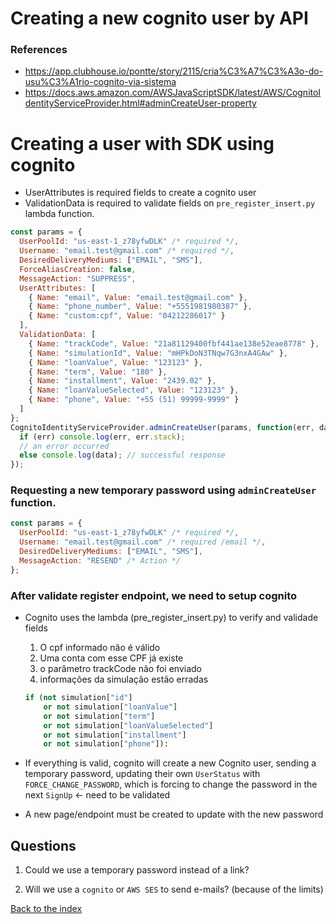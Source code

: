 # Creating a new cognito user by API

### References

- https://app.clubhouse.io/pontte/story/2115/cria%C3%A7%C3%A3o-do-usu%C3%A1rio-cognito-via-sistema
- https://docs.aws.amazon.com/AWSJavaScriptSDK/latest/AWS/CognitoIdentityServiceProvider.html#adminCreateUser-property

# Creating a user with SDK using cognito

- UserAttributes is required fields to create a cognito user
- ValidationData is required to validate fields on `pre_register_insert.py` lambda function.

```js
const params = {
  UserPoolId: "us-east-1_z78yfwDLK" /* required */,
  Username: "email.test@gmail.com" /* required */,
  DesiredDeliveryMediums: ["EMAIL", "SMS"],
  ForceAliasCreation: false,
  MessageAction: "SUPPRESS",
  UserAttributes: [
    { Name: "email", Value: "email.test@gmail.com" },
    { Name: "phone_number", Value: "+5551981980387" },
    { Name: "custom:cpf", Value: "04212286017" }
  ],
  ValidationData: [
    { Name: "trackCode", Value: "21a81129400fbf441ae138e52eae8778" },
    { Name: "simulationId", Value: "mHPkDoN3TNqw7G3nxA4GAw" },
    { Name: "loanValue", Value: "123123" },
    { Name: "term", Value: "180" },
    { Name: "installment", Value: "2439.02" },
    { Name: "loanValueSelected", Value: "123123" },
    { Name: "phone", Value: "+55 (51) 99999-9999" }
  ]
};
CognitoIdentityServiceProvider.adminCreateUser(params, function(err, data) {
  if (err) console.log(err, err.stack);
  // an error occurred
  else console.log(data); // successful response
});
```

### Requesting a new temporary password using `adminCreateUser` function.

```js
const params = {
  UserPoolId: "us-east-1_z78yfwDLK" /* required */,
  Username: "email.test@gmail.com" /* required /email */,
  DesiredDeliveryMediums: ["EMAIL", "SMS"],
  MessageAction: "RESEND" /* Action */
};
```

### After validate register endpoint, we need to setup cognito

- Cognito uses the lambda (pre_register_insert.py) to verify and validade fields

  1. O cpf informado não é válido
  2. Uma conta com esse CPF já existe
  3. o parâmetro trackCode não foi enviado
  4. informações da simulação estão erradas

  ```py
  if (not simulation["id"]
      or not simulation["loanValue"]
      or not simulation["term"]
      or not simulation["loanValueSelected"]
      or not simulation["installment"]
      or not simulation["phone"]):
  ```

- If everything is valid, cognito will create a new Cognito user, sending a temporary password, updating their own `UserStatus` with `FORCE_CHANGE_PASSWORD`, which is forcing to change the password in the next `SignUp` <- need to be validated

- A new page/endpoint must be created to update with the new password

## Questions

1. Could we use a temporary password instead of a link?

2. Will we use a `cognito` or `AWS SES` to send e-mails? (because of the limits)

[Back to the index](..)
